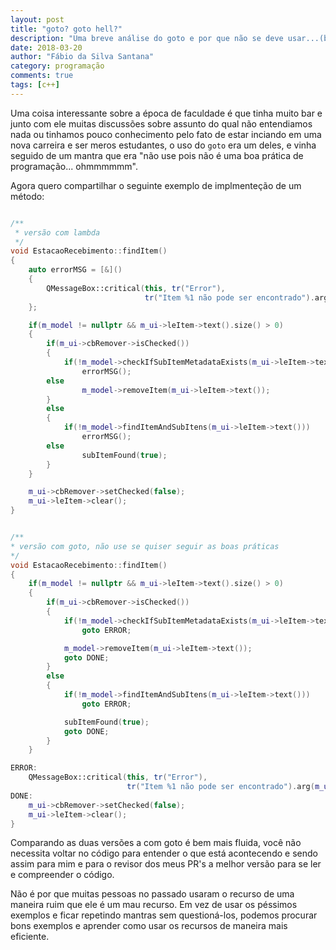 ```yaml
---
layout: post
title: "goto? goto hell?"
description: "Uma breve análise do goto e por que não se deve usar...(brincadeira)"
date: 2018-03-20
author: "Fábio da Silva Santana"
category: programação
comments: true
tags: [c++]
---
```



Uma coisa interessante sobre a época de faculdade é que tinha muito bar e junto com ele muitas discussões sobre assunto do qual não entendiamos nada ou tinhamos pouco conhecimento pelo fato de estar inciando em uma nova carreira e ser meros estudantes, o uso do `goto` era um deles, e vinha seguido de um mantra que era "não use pois não é uma boa prática de programação... ohmmmmmm". 

Agora quero compartilhar o seguinte exemplo de implmenteção de um método:

~~~c++

/**
 * versão com lambda
 */
void EstacaoRecebimento::findItem()
{
    auto errorMSG = [&]()
    {
        QMessageBox::critical(this, tr("Error"),
                              tr("Item %1 não pode ser encontrado").arg(m_ui->leItem->text()), QMessageBox::Ok);
    };

    if(m_model != nullptr && m_ui->leItem->text().size() > 0)
    {
        if(m_ui->cbRemover->isChecked())
        {
            if(!m_model->checkIfSubItemMetadataExists(m_ui->leItem->text()))
                errorMSG();
	    else
                m_model->removeItem(m_ui->leItem->text());
        }
        else
        {
            if(!m_model->findItemAndSubItens(m_ui->leItem->text()))
                errorMSG();
	    else
                subItemFound(true);
        }
    }

    m_ui->cbRemover->setChecked(false);
    m_ui->leItem->clear();
}


/**
* versão com goto, não use se quiser seguir as boas práticas
*/
void EstacaoRecebimento::findItem()
{
    if(m_model != nullptr && m_ui->leItem->text().size() > 0)
    {
        if(m_ui->cbRemover->isChecked())
        {
            if(!m_model->checkIfSubItemMetadataExists(m_ui->leItem->text()))
                goto ERROR;

            m_model->removeItem(m_ui->leItem->text());
            goto DONE;
        }
        else
        {
            if(!m_model->findItemAndSubItens(m_ui->leItem->text()))
                goto ERROR;

            subItemFound(true);
            goto DONE;
        }
    }

ERROR:
    QMessageBox::critical(this, tr("Error"),
                          tr("Item %1 não pode ser encontrado").arg(m_ui->leItem->text()), QMessageBox::Ok);
DONE:
    m_ui->cbRemover->setChecked(false);
    m_ui->leItem->clear();
}
~~~

Comparando as duas versões a com goto é bem mais fluida, você não necessita voltar no código para entender o que está acontecendo e sendo assim para mim e para o revisor dos meus PR's a melhor versão para se ler e compreender o código.

Não é por que muitas pessoas no passado usaram o recurso de uma maneira ruim que ele é um mau recurso. Em vez de usar os péssimos exemplos e ficar repetindo mantras sem questioná-los, podemos procurar bons exemplos e aprender como usar os recursos de maneira mais eficiente.
